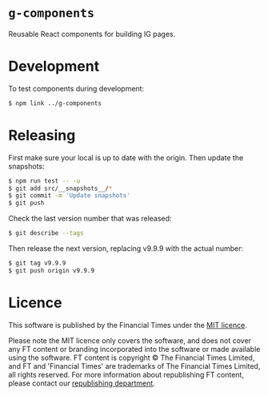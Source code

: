 # `g-components`

Reusable React components for building IG pages.

# Development

To test components during development:

```bash
$ npm link ../g-components
```

# Releasing

First make sure your local is up to date with the origin. Then update the snapshots:

```bash
$ npm run test -- -u
$ git add src/__snapshots__/*
$ git commit -m 'Update snapshots'
$ git push
```

Check the last version number that was released:

```bash
$ git describe --tags
```

Then release the next version, replacing v9.9.9 with the actual number:

```bash
$ git tag v9.9.9
$ git push origin v9.9.9
```

# Licence

This software is published by the Financial Times under the [MIT licence](https://opensource.org/licenses/MIT).

Please note the MIT licence only covers the software, and does not cover any FT content or branding incorporated into the software or made available using the software. FT content is copyright © The Financial Times Limited, and FT and 'Financial Times' are trademarks of The Financial Times Limited, all rights reserved. For more information about republishing FT content, please contact our [republishing department](https://ft.com/republishing).
